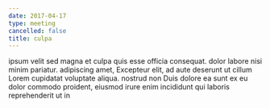 ```yaml
---
date: 2017-04-17
type: meeting
cancelled: false
title: culpa
---
```

ipsum velit sed magna et culpa quis esse officia consequat. dolor labore nisi minim pariatur. adipiscing amet, Excepteur elit, ad aute deserunt ut cillum Lorem cupidatat voluptate aliqua. nostrud non Duis dolore ea sunt ex eu dolor commodo proident, eiusmod irure enim incididunt qui laboris reprehenderit ut in